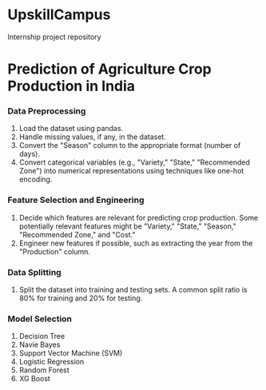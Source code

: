 # UpskillCampus
Internship project repository

# Prediction of Agriculture Crop Production in India

### Data Preprocessing
1. Load the dataset using pandas.
2. Handle missing values, if any, in the dataset.
3. Convert the "Season" column to the appropriate format (number of days).
4. Convert categorical variables (e.g., "Variety," "State," "Recommended Zone") into numerical representations using techniques like one-hot encoding.

### Feature Selection and Engineering
1. Decide which features are relevant for predicting crop production. Some potentially relevant features might be "Variety," "State," "Season," "Recommended Zone," and "Cost."
2. Engineer new features if possible, such as extracting the year from the "Production" column.

### Data Splitting
1. Split the dataset into training and testing sets. A common split ratio is 80% for training and 20% for testing.

### Model Selection
1. Decision Tree
2. Navie Bayes
3. Support Vector Machine (SVM)
4. Logistic Regression
5. Random Forest
6. XG Boost

